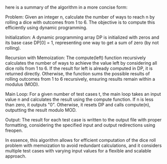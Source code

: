here is a summary of the algorithm in a more concise form:

Problem: Given an integer n, calculate the number of ways to reach n by rolling a dice with outcomes from 1 to 6. The objective is to compute this efficiently using dynamic programming.

Initialization: A dynamic programming array DP is initialized with zeros and its base case DP[0] = 1, representing one way to get a sum of zero (by not rolling).

Recursion with Memoization: The compute(left) function recursively calculates the number of ways to achieve the value left by considering all dice rolls from 1 to 6. If the result for left is already computed in DP, it is returned directly. Otherwise, the function sums the possible results of rolling outcomes from 1 to 6 recursively, ensuring results remain within a modulus (MOD).

Main Loop: For a given number of test cases t, the main loop takes an input value n and calculates the result using the compute function. If n is less than zero, it outputs "0". Otherwise, it resets DP and calls compute(n), outputting the result modulo MOD.

Output: The result for each test case is written to the output file with proper formatting, considering the specified input and output redirections using freopen.

In essence, this algorithm allows for efficient computation of the dice roll problem with memoization to avoid redundant calculations, and it considers multiple test cases with varying input values for a flexible and scalable approach.
